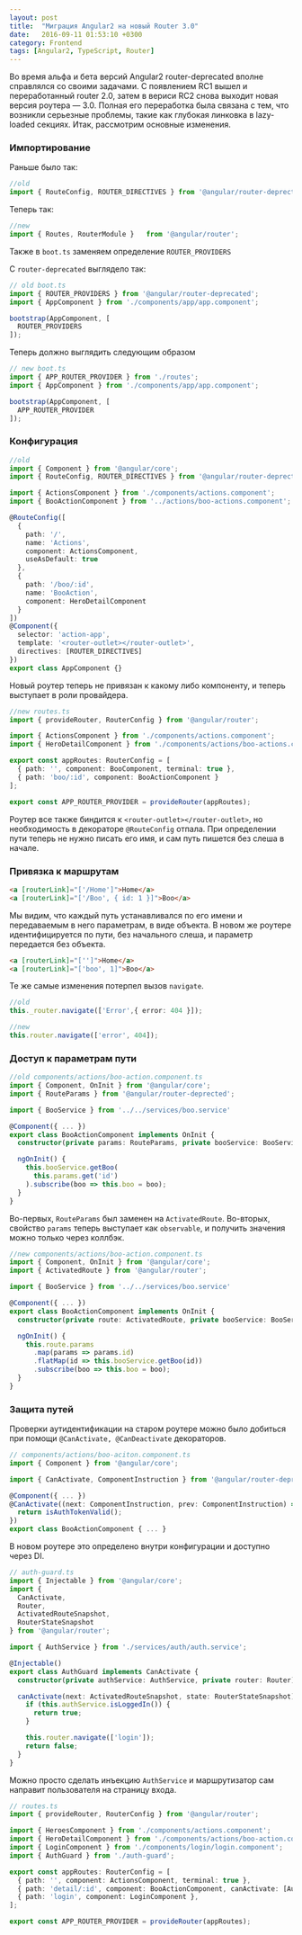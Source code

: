 ```yaml
---
layout: post
title:  "Миграция Angular2 на новый Router 3.0"
date:   2016-09-11 01:53:10 +0300
category: Frontend
tags: [Angular2, TypeScript, Router]
---
```


Во время альфа и бета версий Angular2 router-deprecated вполне справлялся со своими задачами. С появлением RC1 вышел и переработанный 
router 2.0, затем в вериси RC2 снова выходит новая версия роутера — 3.0. Полная его переработка была связана с тем, что возникли серьезные
проблемы, такие как глубокая линковка в lazy-loaded секциях. 
Итак, рассмотрим основные изменения.
<!-- more -->

<h3>Импортирование</h3>
Раньше было так:

```ts
//old
import { RouteConfig, ROUTER_DIRECTIVES } from '@angular/router-deprected';
```

Теперь так:

```ts
//new
import { Routes, RouterModule }   from '@angular/router';
```

Также в ``boot.ts`` заменяем определение ``ROUTER_PROVIDERS``

С ``router-deprecated`` выглядело так:

```ts
// old boot.ts
import { ROUTER_PROVIDERS } from '@angular/router-deprecated';
import { AppComponent } from './components/app/app.component';

bootstrap(AppComponent, [
  ROUTER_PROVIDERS
]);
```

Теперь должно выглядить следующим образом

```ts
// new boot.ts
import { APP_ROUTER_PROVIDER } from './routes';
import { AppComponent } from './components/app/app.component';

bootstrap(AppComponent, [
  APP_ROUTER_PROVIDER
]);
```

<h3>Конфигурация</h3>

```ts
//old
import { Component } from '@angular/core';
import { RouteConfig, ROUTER_DIRECTIVES } from '@angular/router-deprected';

import { ActionsComponent } from './components/actions.component';
import { BooActionComponent } from '../actions/boo-actions.component';

@RouteConfig([
  {
    path: '/',
    name: 'Actions',
    component: ActionsComponent,
    useAsDefault: true
  },
  {
    path: '/boo/:id',
    name: 'BooAction',
    component: HeroDetailComponent
  }
])
@Component({
  selector: 'action-app',
  template: '<router-outlet></router-outlet>',
  directives: [ROUTER_DIRECTIVES]
})
export class AppComponent {}
```

Новый роутер теперь не привязан к какому либо компоненту, и теперь выступает в роли провайдера. 

```ts
//new routes.ts
import { provideRouter, RouterConfig } from '@angular/router';

import { ActionsComponent } from './components/actions.component';
import { HeroDetailComponent } from './components/actions/boo-actions.component';

export const appRoutes: RouterConfig = [
  { path: '', component: BooComponent, terminal: true },
  { path: 'boo/:id', component: BooActionComponent }
];

export const APP_ROUTER_PROVIDER = provideRouter(appRoutes);
```

Роутер все также биндится к ``<router-outlet></router-outlet>``, но необходимость в декораторе ``@RouteConfig`` отпала.
При определении пути теперь не нужно писать его имя, и сам путь пишется без слеша в начале. 

<h3> Привязка к маршрутам </h3>

```html
<a [routerLink]="['/Home']">Home</a>
<a [routerLink]="['/Boo', { id: 1 }]">Boo</a>
```

Мы видим, что каждый путь устанавливался по его имени и передаваемым в него параметрам, в виде объекта.
В новом же роутере идентифицируется по пути, без начального слеша, и параметр передается без объекта.

```html
<a [routerLink]="['']">Home</a>
<a [routerLink]="['boo', 1]">Boo</a>
```

Те же самые изменения потерпел вызов ``navigate``.

```ts
//old
this._router.navigate(['Error',{ error: 404 }]);
```

```ts
//new
this.router.navigate(['error', 404]);
```

<h3>Доступ к параметрам пути</h3>

```ts
//old components/actions/boo-action.component.ts
import { Component, OnInit } from '@angular/core';
import { RouteParams } from '@angular/router-deprected';

import { BooService } from '../../services/boo.service'

@Component({ ... })
export class BooActionComponent implements OnInit {
  constructor(private params: RouteParams, private booService: BooService) {}

  ngOnInit() {
    this.booService.getBoo(
      this.params.get('id')
    ).subscribe(boo => this.boo = boo);
  }
}
```

Во-первых, ``RouteParams`` был заменен на ``ActivatedRoute``.
Во-вторых, свойство ``params`` теперь выступает как ``observable``, и получить значения можно только через коллбэк.

```ts
//new components/actions/boo-action.component.ts
import { Component, OnInit } from '@angular/core';
import { ActivatedRoute } from '@angular/router';

import { BooService } from '../../services/boo.service'

@Component({ ... })
export class BooActionComponent implements OnInit {
  constructor(private route: ActivatedRoute, private booService: BooService) {}

  ngOnInit() {
    this.route.params
      .map(params => params.id)
      .flatMap(id => this.booService.getBoo(id))
      .subscribe(boo => this.boo = boo);
  }
}
```

<h3>Защита путей</h3>

Проверки аутидентификации на старом роутере можно было добиться при помощи ``@CanActivate, @CanDeactivate`` декораторов.

```ts
// components/actions/boo-aciton.component.ts
import { Component } from '@angular/core';

import { CanActivate, ComponentInstruction } from '@angular/router-deprecated';

@Component({ ... })
@CanActivate((next: ComponentInstruction, prev: ComponentInstruction) => {
  return isAuthTokenValid();
})
export class BooActionComponent { ... }
```

В новом роутере это определено внутри конфигурации и доступно через DI. 

```ts
// auth-guard.ts
import { Injectable } from '@angular/core';
import {
  CanActivate,
  Router,
  ActivatedRouteSnapshot,
  RouterStateSnapshot
} from '@angular/router';

import { AuthService } from './services/auth/auth.service';

@Injectable()
export class AuthGuard implements CanActivate {
  constructor(private authService: AuthService, private router: Router) {}

  canActivate(next: ActivatedRouteSnapshot, state: RouterStateSnapshot) {
    if (this.authService.isLoggedIn()) {
      return true;
    }

    this.router.navigate(['login']);
    return false;
  }
}
```

Можно просто сделать инъекцию ``AuthService`` и маршрутизатор сам направит пользователя на страницу входа.

```ts
// routes.ts
import { provideRouter, RouterConfig } from '@angular/router';

import { HeroesComponent } from './components/actions.component';
import { HeroDetailComponent } from './components/actions/boo-action.component';
import { LoginComponent } from './components/login/login.component';
import { AuthGuard } from './auth-guard';

export const appRoutes: RouterConfig = [
  { path: '', component: ActionsComponent, terminal: true },
  { path: 'detail/:id', component: BooActionComponent, canActivate: [AuthGuard] },
  { path: 'login', component: LoginComponent },
];

export const APP_ROUTER_PROVIDER = provideRouter(appRoutes);
```
